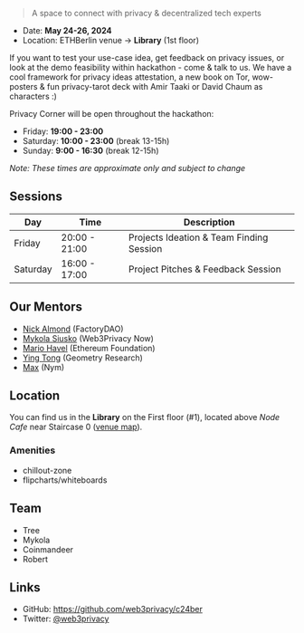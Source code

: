 > A space to connect with privacy & decentralized tech experts

* Date: **May 24-26, 2024**
* Location: ETHBerlin venue → **Library** (1st floor)

If you want to test your use-case idea, get feedback on privacy issues, or look at the demo feasibility within hackathon - come & talk to us. We have a cool framework for privacy ideas attestation, a new book on Tor, wow-posters & fun privacy-tarot deck with Amir Taaki or David Chaum as characters :)

Privacy Corner will be open throughout the hackathon:
* Friday: **19:00 - 23:00**
* Saturday: **10:00 - 23:00** (break 13-15h)
* Sunday: **9:00 - 16:30** (break 12-15h)

*Note: These times are approximate only and subject to change*

## Sessions

| Day | Time | Description |
| --- | --- | --- |
| Friday | 20:00 - 21:00 | Projects Ideation & Team Finding Session |
| Saturday | 16:00 - 17:00 | Project Pitches & Feedback Session |

## Our Mentors

* [Nick Almond](https://twitter.com/DrNickA) (FactoryDAO)
* [Mykola Siusko](https://twitter.com/nicksvyaznoy) (Web3Privacy Now)
* [Mario Havel](https://twitter.com/TMIYChao) (Ethereum Foundation)
* [Ying Tong](https://twitter.com/therealyingtong) (Geometry Research)
* [Max](https://twitter.com/_wjth) (Nym)

## Location 

You can find us in the **Library** on the First floor (#1), located above *Node Cafe* near Staircase 0 ([venue map](https://ethberlin.org/venue/)).

### Amenities

* chillout-zone
* flipcharts/whiteboards

## Team

* Tree
* Mykola
* Coinmandeer
* Robert

## Links

* GitHub: https://github.com/web3privacy/c24ber
* Twitter: [@web3privacy](https://twitter.com/web3privacy)
